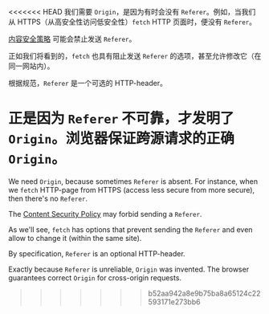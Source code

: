 <<<<<<< HEAD
我们需要 `Origin`，是因为有时会没有 `Referer`。例如，当我们从 HTTPS（从高安全性访问低安全性）`fetch` HTTP 页面时，便没有 `Referer`。

[内容安全策略](http://en.wikipedia.org/wiki/Content_Security_Policy) 可能会禁止发送 `Referer`。

正如我们将看到的，`fetch` 也具有阻止发送 `Referer` 的选项，甚至允许修改它（在同一网站内）。

根据规范，`Referer` 是一个可选的 HTTP-header。

正是因为 `Referer` 不可靠，才发明了 `Origin`。浏览器保证跨源请求的正确 `Origin`。
=======
We need `Origin`, because sometimes `Referer` is absent. For instance, when we `fetch` HTTP-page from HTTPS (access less secure from more secure), then there's no `Referer`.

The [Content Security Policy](http://en.wikipedia.org/wiki/Content_Security_Policy) may forbid sending a `Referer`.

As we'll see, `fetch` has options that prevent sending the `Referer` and even allow to change it (within the same site).

By specification, `Referer` is an optional HTTP-header.

Exactly because `Referer` is unreliable, `Origin` was invented. The browser guarantees correct `Origin` for cross-origin requests.
>>>>>>> b52aa942a8e9b75ba8a65124c22593171e273bb6
